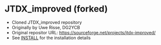 # JTDX\_improved (forked)

* Cloned JTDX\_improved repository
* Originally by Uwe Risse, DG2YCB
* Original repositor URL: <https://sourceforge.net/projects/jtdx-improved/>
* See [INSTALL](./INSTALL) for the installation details
